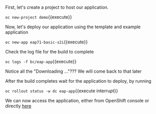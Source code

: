 First, let's create a project to host our application.

``oc new-project demo``{{execute}}

Now, let's deploy our application using the template and example application

``oc new-app eap71-basic-s2i``{{execute}}

Check the log file for the build to complete

``oc logs -f bc/eap-app``{{execute}}

Notice all the "Downloading ..."??? We will come back to that later

After the build completes wait for the application to deploy, by running

``oc rollout status -w dc eap-app``{{execute interrupt}}

We can now access the application, either from OpenShift console or directly [here](http://eap-app-demo.[[HOST_SUBDOMAIN]]-80-[[KATACODA_HOST]].environments.katacoda.com)











